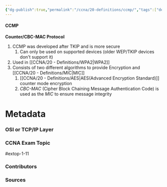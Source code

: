 ```yaml
---
{"dg-publish":true,"permalink":"/ccna/20-definitions/ccmp/","tags":["defs_ccna"],"created":"2023-11-05T10:55:11.000-08:00","updated":"2023-11-13T08:10:05.000-08:00"}
---
```


#### CCMP
**Counter/CBC-MAC Protocol**
1. CCMP was developed after TKIP and is more secure
	1. Can only be used on supported devices (older WEP/TKIP devices don't support it)
2. Used in [[CCNA/20 - Definitions/WPA2\|WPA2]]
3. Consists of two different algorithms to provide Encryption and [[CCNA/20 - Definitions/MIC\|MIC]]
	1. [[CCNA/20 - Definitions/AES\|AES(Advanced Encryption Standard)]] counter mode encryption
	2. *CBC-MAC* (Cipher Block Chaining Message Authentication Code) is used as the *MIC* to ensure message integrity







# Metadata
### OSI or TCP/IP Layer

### CCNA Exam Topic
#extop-1-11 
### Contributors

### Sources


